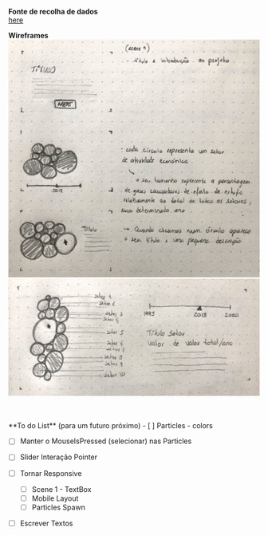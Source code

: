 

<!--
**air-polution-portugal/air-![]()polution-portugal**
-->

**Fonte de recolha de dados**
<br/>[here](https://www.pordata.pt/portugal/intensidade+carbonica+da+economia+por+setor+de+atividade-3477)
<br/>

**Wireframes**
![](anexos_relatorio/WireFrame_1.jpg)
![](anexos_relatorio/WireFrame_2.jpg)

<br/>
<br/>
**To do List** (para um futuro próximo)
- [ ] Particles - colors

- [ ] Manter o MouseIsPressed (selecionar) nas Particles   

- [ ] Slider Interação Pointer

- [ ] Tornar Responsive
     - [ ] Scene 1 - TextBox
     - [ ] Mobile Layout
     - [ ] Particles Spawn

- [ ] Escrever Textos